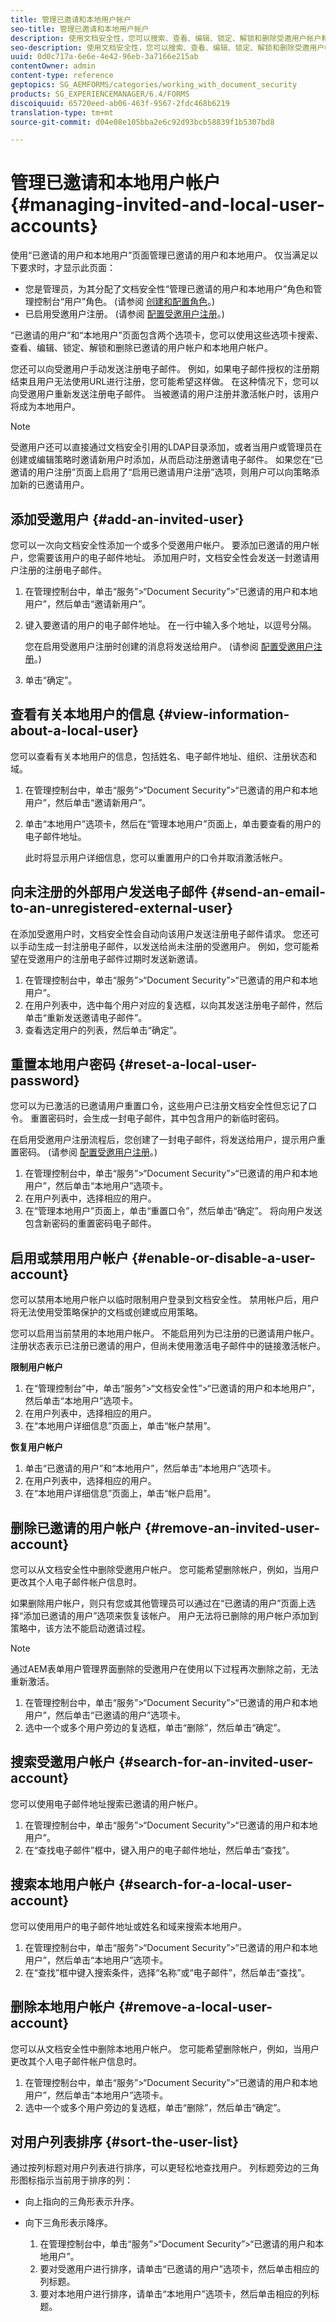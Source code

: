 ```yaml
---
title: 管理已邀请和本地用户帐户
seo-title: 管理已邀请和本地用户帐户
description: 使用文档安全性，您可以搜索、查看、编辑、锁定、解锁和删除受邀用户帐户和本地用户帐户。
seo-description: 使用文档安全性，您可以搜索、查看、编辑、锁定、解锁和删除受邀用户帐户和本地用户帐户。
uuid: 0d0c717a-6e6e-4e42-96eb-3a7166e215ab
contentOwner: admin
content-type: reference
geptopics: SG_AEMFORMS/categories/working_with_document_security
products: SG_EXPERIENCEMANAGER/6.4/FORMS
discoiquuid: 65720eed-ab06-463f-9567-2fdc468b6219
translation-type: tm+mt
source-git-commit: d04e08e105bba2e6c92d93bcb58839f1b5307bd8

---
```



# 管理已邀请和本地用户帐户 {#managing-invited-and-local-user-accounts}

使用“已邀请的用户和本地用户”页面管理已邀请的用户和本地用户。 仅当满足以下要求时，才显示此页面：

* 您是管理员，为其分配了文档安全性“管理已邀请的用户和本地用户”角色和管理控制台“用户”角色。 (请参阅 [创建和配置角色](/help/forms/using/admin-help/creating-configuring-roles.md#creating-and-configuring-roles)。)
* 已启用受邀用户注册。 (请参阅 [配置受邀用户注册](/help/forms/using/admin-help/configuring-client-server-options.md#configuring-invited-user-registration)。)

“已邀请的用户”和“本地用户”页面包含两个选项卡，您可以使用这些选项卡搜索、查看、编辑、锁定、解锁和删除已邀请的用户帐户和本地用户帐户。

您还可以向受邀用户手动发送注册电子邮件。 例如，如果电子邮件授权的注册期结束且用户无法使用URL进行注册，您可能希望这样做。 在这种情况下，您可以向受邀用户重新发送注册电子邮件。 当被邀请的用户注册并激活帐户时，该用户将成为本地用户。

>[!NOTE]
>
>受邀用户还可以直接通过文档安全引用的LDAP目录添加，或者当用户或管理员在创建或编辑策略时邀请新用户时添加，从而启动注册邀请电子邮件。 如果您在“已邀请的用户注册”页面上启用了“启用已邀请用户注册”选项，则用户可以向策略添加新的已邀请用户。

## 添加受邀用户 {#add-an-invited-user}

您可以一次向文档安全性添加一个或多个受邀用户帐户。 要添加已邀请的用户帐户，您需要该用户的电子邮件地址。 添加用户时，文档安全性会发送一封邀请用户注册的注册电子邮件。

1. 在管理控制台中，单击“服务”>“Document Security”>“已邀请的用户和本地用户”，然后单击“邀请新用户”。
1. 键入要邀请的用户的电子邮件地址。 在一行中输入多个地址，以逗号分隔。

   您在启用受邀用户注册时创建的消息将发送给用户。 (请参阅 [配置受邀用户注册](/help/forms/using/admin-help/configuring-client-server-options.md#configuring-invited-user-registration)。)

1. 单击“确定”。

## 查看有关本地用户的信息 {#view-information-about-a-local-user}

您可以查看有关本地用户的信息，包括姓名、电子邮件地址、组织、注册状态和域。

1. 在管理控制台中，单击“服务”>“Document Security”>“已邀请的用户和本地用户”，然后单击“邀请新用户”。
1. 单击“本地用户”选项卡，然后在“管理本地用户”页面上，单击要查看的用户的电子邮件地址。

   此时将显示用户详细信息，您可以重置用户的口令并取消激活帐户。

## 向未注册的外部用户发送电子邮件 {#send-an-email-to-an-unregistered-external-user}

在添加受邀用户时，文档安全性会自动向该用户发送注册电子邮件请求。 您还可以手动生成一封注册电子邮件，以发送给尚未注册的受邀用户。 例如，您可能希望在受邀用户的注册电子邮件过期时发送新邀请。

1. 在管理控制台中，单击“服务”>“Document Security”>“已邀请的用户和本地用户”。
1. 在用户列表中，选中每个用户对应的复选框，以向其发送注册电子邮件，然后单击“重新发送邀请电子邮件”。
1. 查看选定用户的列表，然后单击“确定”。

## 重置本地用户密码 {#reset-a-local-user-password}

您可以为已激活的已邀请用户重置口令，这些用户已注册文档安全性但忘记了口令。 重置密码时，会生成一封电子邮件，其中包含用户的新临时密码。

在启用受邀用户注册流程后，您创建了一封电子邮件，将发送给用户，提示用户重置密码。 (请参阅 [配置受邀用户注册](/help/forms/using/admin-help/configuring-client-server-options.md#configuring-invited-user-registration)。)

1. 在管理控制台中，单击“服务”>“Document Security”>“已邀请的用户和本地用户”，然后单击“本地用户”选项卡。
1. 在用户列表中，选择相应的用户。
1. 在“管理本地用户”页面上，单击“重置口令”，然后单击“确定”。 将向用户发送包含新密码的重置密码电子邮件。

## 启用或禁用用户帐户 {#enable-or-disable-a-user-account}

您可以禁用本地用户帐户以临时限制用户登录到文档安全性。 禁用帐户后，用户将无法使用受策略保护的文档或创建或应用策略。

您可以启用当前禁用的本地用户帐户。 不能启用列为已注册的已邀请用户帐户。 注册状态表示已注册已邀请的用户，但尚未使用激活电子邮件中的链接激活帐户。

**限制用户帐户**

1. 在“管理控制台”中，单击“服务”>“文档安全性”>“已邀请的用户和本地用户”，然后单击“本地用户”选项卡。
1. 在用户列表中，选择相应的用户。
1. 在“本地用户详细信息”页面上，单击“帐户禁用”。

**恢复用户帐户**

1. 单击“已邀请的用户”和“本地用户”，然后单击“本地用户”选项卡。
1. 在用户列表中，选择相应的用户。
1. 在“本地用户详细信息”页面上，单击“帐户启用”。

## 删除已邀请的用户帐户 {#remove-an-invited-user-account}

您可以从文档安全性中删除受邀用户帐户。 您可能希望删除帐户，例如，当用户更改其个人电子邮件帐户信息时。

如果删除用户帐户，则只有您或其他管理员可以通过在“已邀请的用户”页面上选择“添加已邀请的用户”选项来恢复该帐户。 用户无法将已删除的用户帐户添加到策略中，该方法不能启动邀请过程。

>[!NOTE]
>
>通过AEM表单用户管理界面删除的受邀用户在使用以下过程再次删除之前，无法重新激活。

1. 在管理控制台中，单击“服务”>“Document Security”>“已邀请的用户和本地用户”，然后单击“已邀请的用户”选项卡。
1. 选中一个或多个用户旁边的复选框，单击“删除”，然后单击“确定”。

## 搜索受邀用户帐户 {#search-for-an-invited-user-account}

您可以使用电子邮件地址搜索已邀请的用户帐户。

1. 在管理控制台中，单击“服务”>“Document Security”>“已邀请的用户和本地用户”。
1. 在“查找电子邮件”框中，键入用户的电子邮件地址，然后单击“查找”。

## 搜索本地用户帐户 {#search-for-a-local-user-account}

您可以使用用户的电子邮件地址或姓名和域来搜索本地用户。

1. 在管理控制台中，单击“服务”>“Document Security”>“已邀请的用户和本地用户”，然后单击“本地用户”选项卡。
1. 在“查找”框中键入搜索条件，选择“名称”或“电子邮件”，然后单击“查找”。

## 删除本地用户帐户 {#remove-a-local-user-account}

您可以从文档安全性中删除本地用户帐户。 您可能希望删除帐户，例如，当用户更改其个人电子邮件帐户信息时。

1. 在管理控制台中，单击“服务”>“Document Security”>“已邀请的用户和本地用户”，然后单击“本地用户”选项卡。
1. 选中一个或多个用户旁边的复选框，单击“删除”，然后单击“确定”。

## 对用户列表排序 {#sort-the-user-list}

通过按列标题对用户列表进行排序，可以更轻松地查找用户。 列标题旁边的三角形图标指示当前用于排序的列：

* 向上指向的三角形表示升序。
* 向下三角形表示降序。

   1. 在管理控制台中，单击“服务”>“Document Security”>“已邀请的用户和本地用户”。
   1. 要对受邀用户进行排序，请单击“已邀请的用户”选项卡，然后单击相应的列标题。
   1. 要对本地用户进行排序，请单击“本地用户”选项卡，然后单击相应的列标题。

